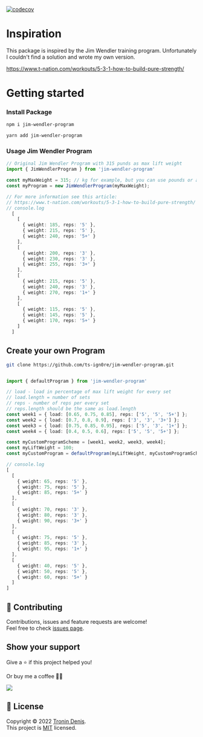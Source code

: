 [![codecov](https://codecov.io/gh/ts-ign0re/jim-wendler-program/branch/master/graph/badge.svg?token=R7681VR5YP)](https://codecov.io/gh/ts-ign0re/jim-wendler-program)

# Inspiration

This package is inspired by the Jim Wendler training program. Unfortunately I couldn't find a solution and wrote my own version.

https://www.t-nation.com/workouts/5-3-1-how-to-build-pure-strength/

# Getting started

### Install Package

```bash
npm i jim-wendler-program
```

```bash
yarn add jim-wendler-program
```

### Usage Jim Wendler Program

```TypeScript
// Original Jim Wendler Program with 315 punds as max lift weight
import { JimWendlerProgram } from 'jim-wendler-program'

const myMaxWeight = 315; // kg for example, but you can use pounds or anything else
const myProgram = new JimWendlerProgram(myMaxWeight);

// For more information see this article:
// https://www.t-nation.com/workouts/5-3-1-how-to-build-pure-strength/
// console.log
  [
    [
      { weight: 185, reps: '5' },
      { weight: 215, reps: '5' },
      { weight: 240, reps: '5+' }
    ],
    [
      { weight: 200, reps: '3' },
      { weight: 230, reps: '3' },
      { weight: 255, reps: '3+' }
    ],
    [
      { weight: 215, reps: '5' },
      { weight: 240, reps: '3' },
      { weight: 270, reps: '1+' }
    ],
    [
      { weight: 115, reps: '5' },
      { weight: 145, reps: '5' },
      { weight: 170, reps: '5+' }
    ]
  ]

```

## Create your own Program

```bash
git clone https://github.com/ts-ign0re/jim-wendler-program.git
```

```TypeScript

import { defaultProgram } from 'jim-wendler-program'

// load - load in percentage of max lift weight for every set
// load.length = number of sets
// reps - number of reps per every set
// reps.length should be the same as load.length
const week1 = { load: [0.65, 0.75, 0.85], reps: ['5', '5', '5+'] };
const week2 = { load: [0.7, 0.8, 0.9], reps: ['3', '3', '3+'] };
const week3 = { load: [0.75, 0.85, 0.95], reps: ['5', '3', '1+'] };
const week4 = { load: [0.4, 0.5, 0.6], reps: ['5', '5', '5+'] };

const myCustomProgramScheme = [week1, week2, week3, week4];
const myLiftWeight = 100;
const myCustomProgram = defaultProgram(myLiftWeight, myCustomProgramScheme);

// console.log
[
  [
    { weight: 65, reps: '5' },
    { weight: 75, reps: '5' },
    { weight: 85, reps: '5+' }
  ],
  [
    { weight: 70, reps: '3' },
    { weight: 80, reps: '3' },
    { weight: 90, reps: '3+' }
  ],
  [
    { weight: 75, reps: '5' },
    { weight: 85, reps: '3' },
    { weight: 95, reps: '1+' }
  ],
  [
    { weight: 40, reps: '5' },
    { weight: 50, reps: '5' },
    { weight: 60, reps: '5+' }
  ]
]
```

## 🤝 Contributing

Contributions, issues and feature requests are welcome!<br />Feel free to check [issues page](issues).

## Show your support

Give a ⭐️ if this project helped you!

Or buy me a coffee 🙌🏾

<a href="https://www.buymeacoffee.com/tronin">
    <img src="https://img.buymeacoffee.com/button-api/?text=Buy me a coffee&emoji=&slug=tronin&button_colour=FFDD00&font_colour=000000&font_family=Inter&outline_colour=000000&coffee_colour=ffffff" />
</a>

## 📝 License

Copyright © 2022 [Tronin Denis](https://github.com/ts-ign0re).<br />
This project is [MIT](LICENSE) licensed.
